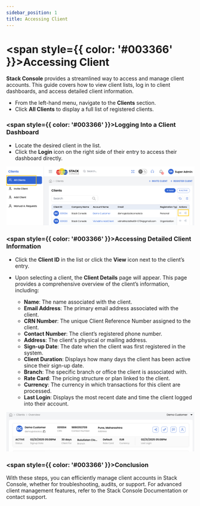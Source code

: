 ```yaml
---
sidebar_position: 1
title: Accessing Client
---
```


# <span style={{ color: '#003366' }}>Accessing Client</span>

**Stack Console** provides a streamlined way to access and manage client accounts. This guide covers how to view client lists, log in to client dashboards, and access detailed client information.

- From the left-hand menu, navigate to the **Clients** section.  
- Click **All Clients** to display a full list of registered clients.

### <span style={{ color: '#003366' }}>Logging Into a Client Dashboard</span>

- Locate the desired client in the list.  
- Click the **Login** icon  on the right side of their entry to access their dashboard directly.  

![Client List](images/client_1.png)

### <span style={{ color: '#003366' }}>Accessing Detailed Client Information</span>

- Click the **Client ID** in the list or click the **View** icon next to the client’s entry.
- Upon selecting a client, the **Client Details** page will appear. This page provides a comprehensive overview of the client’s information, including:

    - **Name**: The name associated with the client.
    - **Email Address**: The primary email address associated with the client.
    - **CRN Number**: The unique Client Reference Number assigned to the client.
    - **Contact Number**: The client’s registered phone number.
    - **Address**: The client's physical or mailing address.
    - **Sign-up Date**: The date when the client was first registered in the system.
    - **Client Duration**: Displays how many days the client has been active since their sign-up date.
    - **Branch**: The specific branch or office the client is associated with.
    - **Rate Card**: The pricing structure or plan linked to the client.
    - **Currency**: The currency in which transactions for this client are processed.
    - **Last Login**: Displays the most recent date and time the client logged into their account.  

![Client Details](images/client_2.png) 

### <span style={{ color: '#003366' }}>Conclusion</span>

With these steps, you can efficiently manage client accounts in Stack Console, whether for troubleshooting, audits, or support. For advanced client management features, refer to the Stack Console Documentation or contact support.  